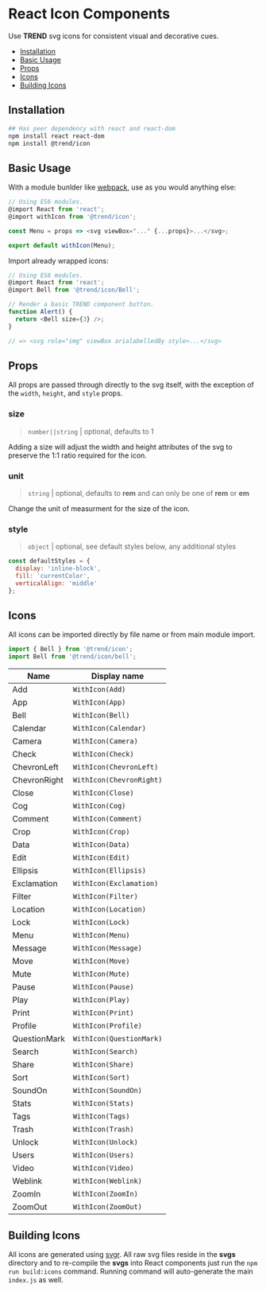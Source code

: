 # React Icon Components

Use **TREND** svg icons for consistent visual and decorative cues.

* [Installation](#installation)
* [Basic Usage](#usage)
* [Props](#props)
* [Icons](#icons)
* [Building Icons](#buidling)

## <a name="installation"></a> Installation

```bash
## Has peer dependency with react and react-dom
npm install react react-dom
npm install @trend/icon
```
## <a name="usage"></a> Basic Usage

With a module bunlder like [webpack](https://webpack.js.org/), use as you would anything else:

```javascript
// Using ES6 modules.
@import React from 'react';
@import withIcon from '@trend/icon';

const Menu = props => <svg viewBox="..." {...props}>...</svg>;

export default withIcon(Menu);
```

Import already wrapped icons:

```javascript
// Using ES6 modules.
@import React from 'react';
@import Bell from '@trend/icon/Bell';

// Render a basic TREND component button.
function Alert() {
  return <Bell size={3} />;
}

// => <svg role="img" viewBox arialabelledBy style>...</svg>
```

## <a name="props"></a> Props

All props are passed through directly to the svg itself, with the exception of the `width`, `height`, and `style` props.

### size

> `number||string` | optional, defaults to 1

Adding a size will adjust the width and height attributes of the svg to preserve the 1:1 ratio required for the icon.

### unit

> `string` | optional, defaults to **rem** and can only be one of **rem** or **em**

Change the unit of measurment for the size of the icon.

### style

> `object` | optional, see default styles below, any additional styles

```javascript
const defaultStyles = {
  display: 'inline-block',
  fill: 'currentColor',
  verticalAlign: 'middle'
};
```

## <a name="icons"></a> Icons

All icons can be imported directly by file name or from main module import.

```javascript
import { Bell } from '@trend/icon';
import Bell from '@trend/icon/bell';
```

Name | Display name
--- | ---
Add | `WithIcon(Add)`
App | `WithIcon(App)`
Bell | `WithIcon(Bell)`
Calendar | `WithIcon(Calendar)`
Camera | `WithIcon(Camera)`
Check | `WithIcon(Check)`
ChevronLeft | `WithIcon(ChevronLeft)`
ChevronRight | `WithIcon(ChevronRight)`
Close | `WithIcon(Close)`
Cog | `WithIcon(Cog)`
Comment | `WithIcon(Comment)`
Crop | `WithIcon(Crop)`
Data | `WithIcon(Data)`
Edit | `WithIcon(Edit)`
Ellipsis | `WithIcon(Ellipsis)`
Exclamation | `WithIcon(Exclamation)`
Filter | `WithIcon(Filter)`
Location | `WithIcon(Location)`
Lock | `WithIcon(Lock)`
Menu | `WithIcon(Menu)`
Message | `WithIcon(Message)`
Move | `WithIcon(Move)`
Mute | `WithIcon(Mute)`
Pause | `WithIcon(Pause)`
Play | `WithIcon(Play)`
Print | `WithIcon(Print)`
Profile | `WithIcon(Profile)`
QuestionMark | `WithIcon(QuestionMark)`
Search | `WithIcon(Search)`
Share | `WithIcon(Share)`
Sort | `WithIcon(Sort)`
SoundOn | `WithIcon(SoundOn)`
Stats | `WithIcon(Stats)`
Tags | `WithIcon(Tags)`
Trash | `WithIcon(Trash)`
Unlock | `WithIcon(Unlock)`
Users | `WithIcon(Users)`
Video | `WithIcon(Video)`
Weblink | `WithIcon(Weblink)`
ZoomIn | `WithIcon(ZoomIn)`
ZoomOut | `WithIcon(ZoomOut)`

## <a name="building"></a> Building Icons

All icons are generated using [svgr](https://github.com/smooth-code/svgr).  All raw svg files reside in the **svgs** directory and to re-compile the **svgs** into React components just run the `npm run build:icons` command.  Running command will auto-generate the main `index.js` as well.
